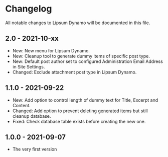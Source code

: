 # Changelog

All notable changes to Lipsum Dynamo will be documented in this file.

## 2.0 - 2021-10-xx

* New: New menu for Lipsum Dynamo.
* New: Cleanup tool to generate dummy items of specific post type.
* New: Default post author set to configured Administration Email Address in Site Settings.
* Changed: Exclude attachment post type in Lipsum Dynamo.

## 1.1.0 - 2021-09-22

* New: Add option to control length of dummy text for Title, Excerpt and Content.
* Changed: Add option to prevent deleting generated items but still cleanup database.
* Fixed: Check database table exists before creating the new one.

## 1.0.0 - 2021-09-07

* The very first version